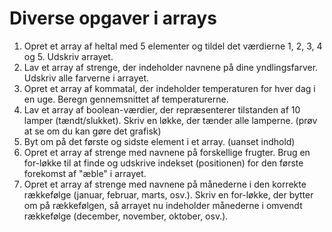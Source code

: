 # Diverse opgaver i arrays

1. Opret et array af heltal med 5 elementer og tildel det værdierne 1, 2, 3, 4 og 5. Udskriv arrayet.
2. Lav et array af strenge, der indeholder navnene på dine yndlingsfarver. Udskriv alle farverne i arrayet.
3. Opret et array af kommatal, der indeholder temperaturen for hver dag i en uge. Beregn gennemsnittet af temperaturerne.
4. Lav et array af boolean-værdier, der repræsenterer tilstanden af ​​10 lamper (tændt/slukket). Skriv en løkke, der tænder alle lamperne. (prøv at se om du kan gøre det grafisk)
5. Byt om på det første og sidste element i et array. (uanset indhold)
6. Opret et array af strenge med navnene på forskellige frugter. Brug en for-løkke til at finde og udskrive indekset (positionen) for den første forekomst af "æble" i arrayet.
7. Opret et array af strenge med navnene på månederne i den korrekte rækkefølge (januar, februar, marts, osv.). Skriv en for-løkke, der bytter om på rækkefølgen, så arrayet nu indeholder månederne i omvendt rækkefølge (december, november, oktober, osv.).

